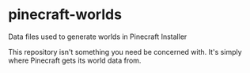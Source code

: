 # pinecraft-worlds
Data files used to generate worlds in Pinecraft Installer

This repository isn't something you need be concerned with. It's simply where Pinecraft gets its world data from.
